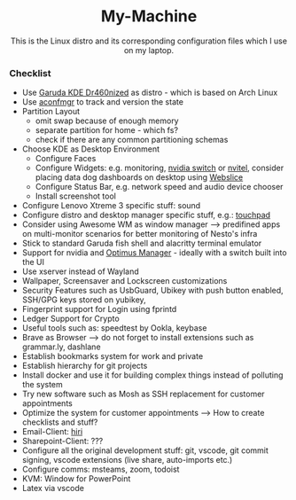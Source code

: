 <h1 align="center">
  My-Machine
</h1>

<p align="center">
  This is the Linux distro and its corresponding configuration files which I use on my laptop.
</p>

### Checklist

- Use [Garuda KDE Dr460nized](https://garudalinux.org/downloads.html) as distro - which is based on Arch Linux
- Use [aconfmgr](https://github.com/CyberShadow/aconfmgr) to track and version the state
- Partition Layout 
  - omit swap because of enough memory
  - separate partition for home - which fs?
  - check if there are any common partitioning schemas
- Choose KDE as Desktop Environment
  - Configure Faces
  - Configure Widgets: e.g. monitoring, [nvidia switch](https://store.kde.org/browse/cat/425/order/latest/) or [nvitel](https://store.kde.org/p/1455101/), consider placing data dog dashboards on desktop using [Webslice](https://store.kde.org/p/998902/)
  - Configure Status Bar, e.g. network speed and audio device chooser
  - Install screenshot tool 
- Configure Lenovo Xtreme 3 specific stuff: sound
- Configure distro and desktop manager specific stuff, e.g.: [touchpad](https://wiki.garudalinux.org/en/tap-to-click)
- Consider using Awesome WM as window manager --> predifined apps on multi-monitor scenarios for better monitoring of Nesto's infra
- Stick to standard Garuda fish shell and alacritty terminal emulator
- Support for nvidia and [Optimus Manager](https://github.com/Askannz/optimus-manager) - ideally with a switch built into the UI
- Use xserver instead of Wayland
- Wallpaper, Screensaver and Lockscreen customizations
- Security Features such as UsbGuard, Ubikey with push button enabled, SSH/GPG keys stored on yubikey, 
- Fingerprint support for Login using fprintd
- Ledger Support for Crypto
- Useful tools such as: speedtest by Ookla, keybase
- Brave as Browser --> do not forget to install extensions such as grammar.ly, dashlane
- Establish bookmarks system for work and private
- Establish hierarchy for git projects
- Install docker and use it for building complex things instead of polluting the system
- Try new software such as Mosh as SSH replacement for customer appointments
- Optimize the system for customer appointments --> How to create checklists and stuff?
- Email-Client: [hiri](https://www.hiri.com/product/)
- Sharepoint-Client: ???
- Configure all the original development stuff: git, vscode, git commit signing, vscode extensions (live share, auto-imports etc.)
- Configure comms: msteams, zoom, todoist
- KVM: Window for PowerPoint
- Latex via vscode
